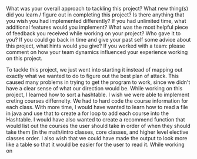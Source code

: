 What was your overall approach to tackling this project?
What new thing(s) did you learn / figure out in completing this project?
Is there anything that you wish you had implemented differently?
If you had unlimited time, what additional features would you implement?
What was the most helpful piece of feedback you received while working on your project? Who gave it to you?
If you could go back in time and give your past self some advice about this project, what hints would you give?
If you worked with a team: please comment on how your team dynamics influenced your experience working on this project.


To tackle this project, we just went into starting it instead of mapping out exactly what we wanted to do to figure out the best plan of attack. This caused many problems in trying to get the program to work, since we didn't have a clear sense of what our direction would be. While working on this project, I learned how to sort a hashtable. I wish we were able to implement creting courses differnelty. We had to hard code the course information for each class. With more time, I would have wanted to learn how to read a file in java and use that to create a for loop to add each course into the Hashtable. I would have also wanted to create a recommend function that would list out the courses the user should take in order of when they should take them (in the math/intro classes, core classes, and higher level elective classes order. I also wish that we could have made the output to look more like a table so that it would be easier for the user to read it. While working on
